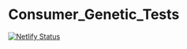 # Consumer_Genetic_Tests
[![Netlify Status](https://api.netlify.com/api/v1/badges/ece27125-a6f3-4980-9ccc-51b707b7b931/deploy-status)](https://app.netlify.com/sites/knielsen814coding/deploys)
